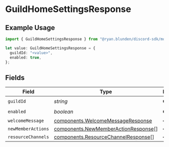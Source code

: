# GuildHomeSettingsResponse

## Example Usage

```typescript
import { GuildHomeSettingsResponse } from "@ryan.blunden/discord-sdk/models/components";

let value: GuildHomeSettingsResponse = {
  guildId: "<value>",
  enabled: true,
};
```

## Fields

| Field                                                                                      | Type                                                                                       | Required                                                                                   | Description                                                                                |
| ------------------------------------------------------------------------------------------ | ------------------------------------------------------------------------------------------ | ------------------------------------------------------------------------------------------ | ------------------------------------------------------------------------------------------ |
| `guildId`                                                                                  | *string*                                                                                   | :heavy_check_mark:                                                                         | N/A                                                                                        |
| `enabled`                                                                                  | *boolean*                                                                                  | :heavy_check_mark:                                                                         | N/A                                                                                        |
| `welcomeMessage`                                                                           | [components.WelcomeMessageResponse](../../models/components/welcomemessageresponse.md)     | :heavy_minus_sign:                                                                         | N/A                                                                                        |
| `newMemberActions`                                                                         | [components.NewMemberActionResponse](../../models/components/newmemberactionresponse.md)[] | :heavy_minus_sign:                                                                         | N/A                                                                                        |
| `resourceChannels`                                                                         | [components.ResourceChannelResponse](../../models/components/resourcechannelresponse.md)[] | :heavy_minus_sign:                                                                         | N/A                                                                                        |
